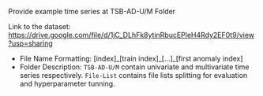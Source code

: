 Provide example time series at TSB-AD-U/M Folder

Link to the dataset: https://drive.google.com/file/d/1jC_DLhFk8ytinRbucEPleH4Rdy2EF0t9/view?usp=sharing

* File Name Formatting: [index]\_[train index]\_[...]\_[first anomaly index]
* Folder Description: `TSB-AD-U/M` contain univariate and multivariate time series respectively. `File-List` contains file lists splitting for evaluation and hyperparameter tunning.
